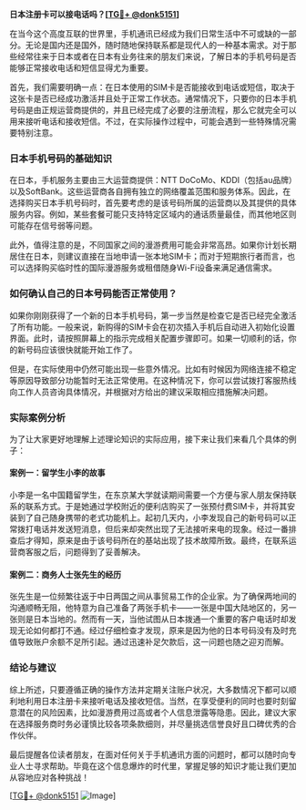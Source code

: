 **日本注册卡可以接电话吗？[[TG💪+ @donk5151](https://t.me/s/donk5151)]**

在当今这个高度互联的世界里，手机通讯已经成为我们日常生活中不可或缺的一部分。无论是国内还是国外，随时随地保持联系都是现代人的一种基本需求。对于那些经常往来于日本或者在日本有业务往来的朋友们来说，了解日本的手机号码是否能够正常接收电话和短信显得尤为重要。

首先，我们需要明确一点：在日本使用的SIM卡是否能接收到电话或短信，取决于这张卡是否已经成功激活并且处于正常工作状态。通常情况下，只要你的日本手机号码是由正规运营商提供的，并且已经完成了必要的注册流程，那么它就完全可以用来接听电话和接收短信。不过，在实际操作过程中，可能会遇到一些特殊情况需要特别注意。

### 日本手机号码的基础知识

在日本，手机服务主要由三大运营商提供：NTT DoCoMo、KDDI（包括au品牌）以及SoftBank。这些运营商各自拥有独立的网络覆盖范围和服务体系。因此，在选择购买日本手机号码时，首先要考虑的是该号码所属的运营商以及其提供的具体服务内容。例如，某些套餐可能只支持特定区域内的通话质量最佳，而其他地区则可能存在信号弱等问题。

此外，值得注意的是，不同国家之间的漫游费用可能会非常高昂。如果你计划长期居住在日本，则建议直接在当地申请一张本地SIM卡；而对于短期旅行者而言，也可以选择购买临时性的国际漫游服务或租借随身Wi-Fi设备来满足通信需求。

### 如何确认自己的日本号码能否正常使用？

如果你刚刚获得了一个新的日本手机号码，第一步当然是检查它是否已经完全激活了所有功能。一般来说，新购得的SIM卡会在初次插入手机后自动进入初始化设置界面。此时，请按照屏幕上的指示完成相关配置步骤即可。如果一切顺利的话，你的新号码应该很快就能开始工作了。

但是，在实际使用中仍然可能出现一些意外情况。比如有时候因为网络连接不稳定等原因导致部分功能暂时无法正常使用。在这种情况下，你可以尝试拨打客服热线向工作人员咨询具体情况，并根据对方给出的建议采取相应措施解决问题。

### 实际案例分析

为了让大家更好地理解上述理论知识的实际应用，接下来让我们来看几个具体的例子：

#### 案例一：留学生小李的故事
小李是一名中国籍留学生，在东京某大学就读期间需要一个方便与家人朋友保持联系的联系方式。于是她通过学校附近的便利店购买了一张预付费SIM卡，并将其安装到了自己随身携带的老式功能机上。起初几天内，小李发现自己的新号码可以正常拨打电话并发送短消息，但后来却突然出现了无法接听来电的现象。经过一番排查后才得知，原来是由于该号码所在的基站出现了技术故障所致。最终，在联系运营商客服之后，问题得到了妥善解决。

#### 案例二：商务人士张先生的经历
张先生是一位频繁往返于中日两国之间从事贸易工作的企业家。为了确保两地间的沟通顺畅无阻，他特意为自己准备了两张手机卡——一张是中国大陆地区的，另一张则是日本当地的。然而有一天，当他试图从日本拨通一个重要的客户电话时却发现无论如何都打不通。经过仔细检查才发现，原来是因为他的日本号码没有及时充值导致账户余额不足所引起。通过迅速补足欠款后，这一问题也随之迎刃而解。

### 结论与建议

综上所述，只要遵循正确的操作方法并定期关注账户状况，大多数情况下都可以顺利地利用日本注册卡来接听电话及接收短信。当然，在享受便利的同时也要时刻留意潜在的风险因素，比如漫游费用过高或者个人信息泄露等隐患。因此，建议大家在选择服务商时务必谨慎比较各项条款细则，并尽量挑选信誉良好且口碑优秀的合作伙伴。

最后提醒各位读者朋友，在面对任何关于手机通讯方面的问题时，都可以随时向专业人士寻求帮助。毕竟在这个信息爆炸的时代里，掌握足够的知识才能让我们更加从容地应对各种挑战！

[[TG💪+ @donk5151](https://t.me/s/donk5151) ![Image](https://i.postimg.cc/rwNCRYN7/Snipaste-2025-04-30-17-27-05.png)]